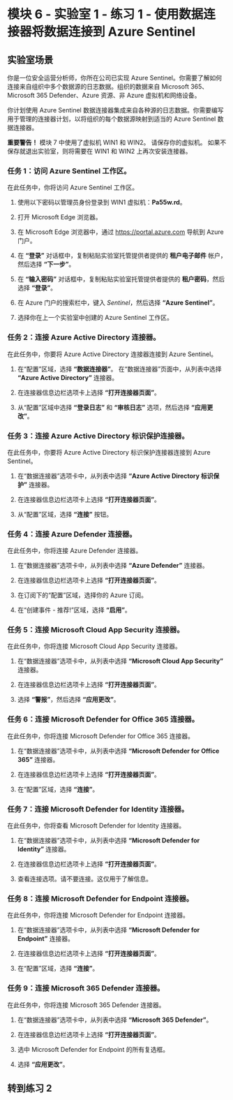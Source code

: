 ﻿# 模块 6 - 实验室 1 - 练习 1 - 使用数据连接器将数据连接到 Azure Sentinel

## 实验室场景

你是一位安全运营分析师，你所在公司已实现 Azure Sentinel。你需要了解如何连接来自组织中多个数据源的日志数据。组织的数据来自 Microsoft 365、Microsoft 365 Defender、Azure 资源、非 Azure 虚拟机和网络设备。

你计划使用 Azure Sentinel 数据连接器集成来自各种源的日志数据。你需要编写用于管理的连接器计划，以将组织的每个数据源映射到适当的 Azure Sentinel 数据连接器。

**重要警告！**  模块 7 中使用了虚拟机 WIN1 和 WIN2。  请保存你的虚拟机。   如果不保存就退出实验室，则将需要在 WIN1 和 WIN2 上再次安装连接器。

### 任务 1：访问 Azure Sentinel 工作区。

在此任务中，你将访问 Azure Sentinel 工作区。

1. 使用以下密码以管理员身份登录到 WIN1 虚拟机：**Pa55w.rd**。  

2. 打开 Microsoft Edge 浏览器。

3. 在 Microsoft Edge 浏览器中，通过 https://portal.azure.com 导航到 Azure 门户。

4. 在 **“登录”** 对话框中，复制粘贴实验室托管提供者提供的 **租户电子邮件** 帐户，然后选择 **“下一步”**。

5. 在 **“输入密码”** 对话框中，复制粘贴实验室托管提供者提供的 **租户密码**，然后选择 **“登录”**。

6. 在 Azure 门户的搜索栏中，键入 *Sentinel*，然后选择 **“Azure Sentinel”**。

7. 选择你在上一个实验室中创建的 Azure Sentinel 工作区。

### 任务 2：连接 Azure Active Directory 连接器。

在此任务中，你要将 Azure Active Directory 连接器连接到 Azure Sentinel。

1. 在“配置”区域，选择 **“数据连接器”**。  在“数据连接器”页面中，从列表中选择 **“Azure Active Directory”** 连接器。

2. 在连接器信息边栏选项卡上选择 **“打开连接器页面”**。

3. 从“配置”区域中选择 **“登录日志”** 和 **“审核日志”** 选项，然后选择 **“应用更改”**。

### 任务 3：连接 Azure Active Directory 标识保护连接器。

在此任务中，你要将 Azure Active Directory 标识保护连接器连接到 Azure Sentinel。

1. 在“数据连接器”选项卡中，从列表中选择 **“Azure Active Directory 标识保护”** 连接器。

2. 在连接器信息边栏选项卡上选择 **“打开连接器页面”**。

3. 从“配置”区域，选择 **“连接”** 按钮。

### 任务 4：连接 Azure Defender 连接器。

在此任务中，你将连接 Azure Defender 连接器。

1. 在“数据连接器”选项卡中，从列表中选择 **“Azure Defender”** 连接器。

2. 在连接器信息边栏选项卡上选择 **“打开连接器页面”**。

3. 在订阅下的“配置”区域，选择你的 Azure 订阅。

4. 在“创建事件 - 推荐!”区域，选择 **“启用”**。

### 任务 5：连接 Microsoft Cloud App Security 连接器。

在此任务中，你将连接 Microsoft Cloud App Security 连接器。

1. 在“数据连接器”选项卡中，从列表中选择 **“Microsoft Cloud App Security”** 连接器。

2. 在连接器信息边栏选项卡上选择 **“打开连接器页面”**。

3. 选择 **“警报”**，然后选择 **“应用更改”**。

### 任务 6：连接 Microsoft Defender for Office 365 连接器。

在此任务中，你将连接 Microsoft Defender for Office 365 连接器。

1. 在“数据连接器”选项卡中，从列表中选择 **“Microsoft Defender for Office 365”** 连接器。

2. 在连接器信息边栏选项卡上选择 **“打开连接器页面”**。

3. 在“配置”区域，选择 **“连接”**。

### 任务 7：连接 Microsoft Defender for Identity 连接器。

在此任务中，你将查看 Microsoft Defender for Identity 连接器。

1. 在“数据连接器”选项卡中，从列表中选择 **“Microsoft Defender for Identity”** 连接器。

2. 在连接器信息边栏选项卡上选择 **“打开连接器页面”**。

3. 查看连接选项。请不要连接。这仅用于了解信息。

### 任务 8：连接 Microsoft Defender for Endpoint 连接器。

在此任务中，你将连接 Microsoft Defender for Endpoint 连接器。

1. 在“数据连接器”选项卡中，从列表中选择 **“Microsoft Defender for Endpoint”** 连接器。

2. 在连接器信息边栏选项卡上选择 **“打开连接器页面”**。

3. 在“配置”区域，选择 **“连接”**。

### 任务 9：连接 Microsoft 365 Defender 连接器。

在此任务中，你将连接 Microsoft 365 Defender 连接器。

1. 在“数据连接器”选项卡中，从列表中选择 **“Microsoft 365 Defender”**。

2. 在连接器信息边栏选项卡上选择 **“打开连接器页面”**。

3. 选中 Microsoft Defender for Endpoint 的所有复选框。

4. 选择 **“应用更改”**。

## 转到练习 2

